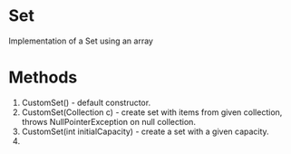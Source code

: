 # Set
Implementation of a Set using an array

# Methods
1. CustomSet() - default constructor.
2. CustomSet(Collection<T> c) - create set with items from given collection, throws NullPointerException on null collection.
3. CustomSet(int initialCapacity) - create a set with a given capacity.
4. 